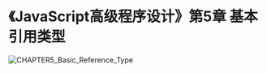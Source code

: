 # 《JavaScript高级程序设计》第5章 基本引用类型
![CHAPTER5_Basic_Reference_Type](./CHAPTER5_Basic_Reference_Type.png)